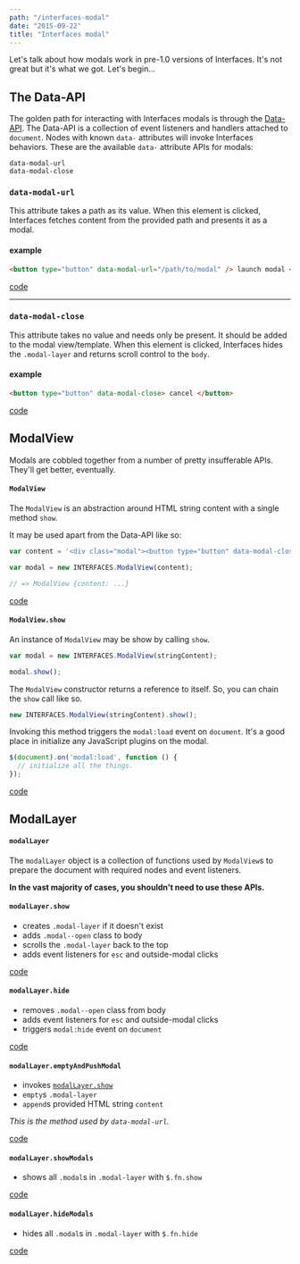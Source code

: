 ```yaml
---
path: "/interfaces-modal"
date: "2015-09-22"
title: "Interfaces modal"
---
```


Let's talk about how modals work in pre-1.0 versions of Interfaces. It's not great but it's what we got. Let's begin...

## The Data-API

The golden path for interacting with Interfaces modals is through the [Data-API](https://github.com/ministrycentered/interfaces/blob/master/app/assets/javascripts/interfaces/data_api.js.coffee). The Data-API is a collection of event listeners and handlers attached to `document`. Nodes with known `data-` attributes will invoke Interfaces behaviors. These are the available `data-` attribute APIs for modals:

```
data-modal-url
data-modal-close
```

### `data-modal-url`

This attribute takes a path as its value. When this element is clicked, Interfaces fetches content from the provided path and presents it as a modal.

#### example

```html
<button type="button" data-modal-url="/path/to/modal" /> launch modal </button>
```

[code](https://github.com/ministrycentered/interfaces/blob/master/app/assets/javascripts/interfaces/data_api.js.coffee#L20-L35)

---

### `data-modal-close`

This attribute takes no value and needs only be present. It should be added to the modal view/template. When this element is clicked, Interfaces hides the `.modal-layer` and returns scroll control to the `body`.

#### example

```html
<button type="button" data-modal-close> cancel </button>
```

[code](https://github.com/ministrycentered/interfaces/blob/master/app/assets/javascripts/interfaces/data_api.js.coffee#L37-L38)


## ModalView

Modals are cobbled together from a number of pretty insufferable APIs. They'll get better, eventually.

#### `ModalView`

The `ModalView` is an abstraction around HTML string content with a single method `show`.

It may be used apart from the Data-API like so:

```js
var content = '<div class="modal"><button type="button" data-modal-close>close</button></div>';

var modal = new INTERFACES.ModalView(content);

// => ModalView {content: ...}
```

[code](https://github.com/ministrycentered/interfaces/blob/master/app/assets/javascripts/interfaces/modal.js.coffee#L4-L6)

#### `ModalView.show`

An instance of `ModalView` may be show by calling `show`.

```js
var modal = new INTERFACES.ModalView(stringContent);

modal.show();
```

The `ModalView` constructor returns a reference to itself. So, you can chain the `show` call like so.

```js
new INTERFACES.ModalView(stringContent).show();
```

Invoking this method triggers the `modal:load` event on `document`. It's a good place in initialize any JavaScript plugins on the modal.

```js
$(document).on('modal:load', function () {
  // initialize all the things.
});
```

[code](https://github.com/ministrycentered/interfaces/blob/master/app/assets/javascripts/interfaces/modal.js.coffee#L8-L10)


## ModalLayer

#### `modalLayer`

The `modalLayer` object is a collection of functions used by `ModalView`s to prepare the document with required nodes and event listeners.

**In the vast majority of cases, you shouldn't need to use these APIs.**

#### `modalLayer.show`

* creates `.modal-layer` if it doesn't exist
* adds `.modal--open` class to body
* scrolls the `.modal-layer` back to the top
* adds event listeners for `esc` and outside-modal clicks

[code](https://github.com/ministrycentered/interfaces/blob/master/app/assets/javascripts/interfaces/modals.js.coffee#L4-L7)

#### `modalLayer.hide`

* removes `.modal--open` class from body
* adds event listeners for `esc` and outside-modal clicks
* triggers `modal:hide` event on `document`

[code](https://github.com/ministrycentered/interfaces/blob/master/app/assets/javascripts/interfaces/modals.js.coffee#L9-L12)

#### `modalLayer.emptyAndPushModal`

* invokes [`modalLayer.show`](#modallayershow)
* `empty`s `.modal-layer`
* `append`s provided HTML string `content`

*This is the method used by `data-modal-url`.*

[code](https://github.com/ministrycentered/interfaces/blob/master/app/assets/javascripts/interfaces/modals.js.coffee#L20-L23)

#### `modalLayer.showModals`

* shows all `.modal`s in `.modal-layer` with `$.fn.show`

[code](https://github.com/ministrycentered/interfaces/blob/master/app/assets/javascripts/interfaces/modals.js.coffee#L17-L18)

#### `modalLayer.hideModals`

* hides all `.modal`s in `.modal-layer` with `$.fn.hide`

[code](https://github.com/ministrycentered/interfaces/blob/master/app/assets/javascripts/interfaces/modals.js.coffee#L14-L15)